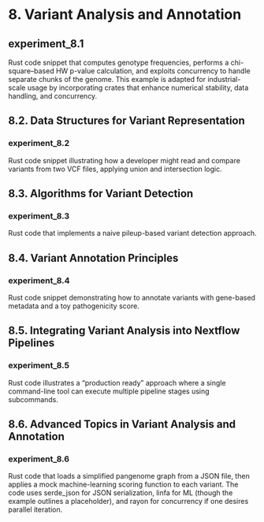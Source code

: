 # 8. Variant Analysis and Annotation

## experiment_8.1
Rust code snippet that computes genotype frequencies, performs a chi-square–based HW p-value calculation, and exploits concurrency to handle separate chunks of the genome. This example is adapted for industrial-scale usage by incorporating crates that enhance numerical stability, data handling, and concurrency.

## 8.2. Data Structures for Variant Representation

### experiment_8.2
Rust code snippet illustrating how a developer might read and compare variants from two VCF files, applying union and intersection logic.

## 8.3. Algorithms for Variant Detection

### experiment_8.3
Rust code that implements a naive pileup-based variant detection approach.

## 8.4. Variant Annotation Principles

### experiment_8.4
Rust code snippet demonstrating how to annotate variants with gene-based metadata and a toy pathogenicity score.

## 8.5. Integrating Variant Analysis into Nextflow Pipelines

### experiment_8.5
Rust code illustrates a “production ready” approach where a single command-line tool can execute multiple pipeline stages using subcommands.

## 8.6. Advanced Topics in Variant Analysis and Annotation

### experiment_8.6
Rust code that loads a simplified pangenome graph from a JSON file, then applies a mock machine-learning scoring function to each variant. The code uses serde_json for JSON serialization, linfa for ML (though the example outlines a placeholder), and rayon for concurrency if one desires parallel iteration.
